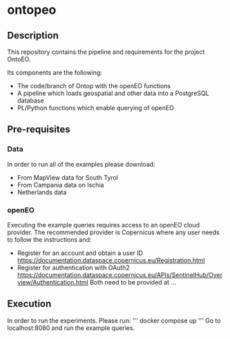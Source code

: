 # ontopeo

## Description
This repository contains the pipeline and requirements for the project OntoEO.

Its components are the following:
- The code/branch of Ontop with the openEO functions
- A pipeline which loads geospatial and other data into a PostgreSQL database
- PL/Python functions which enable querying of openEO

## Pre-requisites
### Data
In order to run all of the examples please download:
- From MapView data for South Tyrol
- From Campania data on Ischia
- Netherlands data
### openEO
Executing the example queries requires access to an openEO cloud provider. 
The recommended provider is Copernicus where any user needs to follow the instructions and:
- Register for an account and obtain a user ID https://documentation.dataspace.copernicus.eu/Registration.html
- Register for authentication with OAuth2 https://documentation.dataspace.copernicus.eu/APIs/SentinelHub/Overview/Authentication.html
Both need to be provided at ...

## Execution
In order to run the experiments. Please run:
'''
docker compose up
'''
Go to localhost:8080 and run the example queries.
